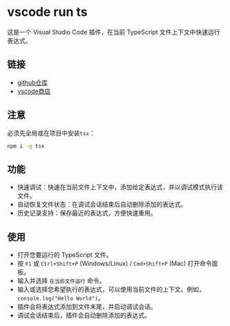 # vscode run ts

这是一个 Visual Studio Code 插件，在当前 TypeScript 文件上下文中快速运行表达式。

## 链接

- [github仓库](https://github.com/lsby/vscode-run-ts)
- [vscode商店](https://marketplace.visualstudio.com/items?itemName=hbybyyang.lsby-vscode-run-ts)

## 注意

必须先全局或在项目中安装`tsx`：

```bash
npm i -g tsx
```

## 功能

- 快速调试：快速在当前文件上下文中，添加给定表达式，并以调试模式执行该文件。
- 自动恢复文件状态：在调试会话结束后自动删除添加的表达式。
- 历史记录支持：保存最近的表达式，方便快速重用。

## 使用

- 打开您要运行的 TypeScript 文件。
- 按 `F1` 或 `Ctrl+Shift+P` (Windows/Linux) / `Cmd+Shift+P` (Mac) 打开命令面板。
- 输入并选择 `在当前文件运行` 命令。
- 输入或选择您希望执行的表达式，可以使用当前文件的上下文。例如，`console.log("Hello World")`。
- 插件会将表达式添加到文件末尾，并启动调试会话。
- 调试会话结束后，插件会自动删除添加的表达式。
